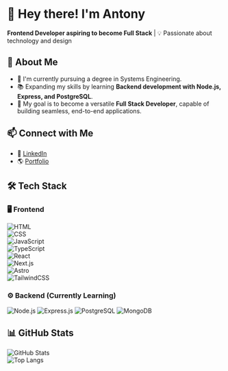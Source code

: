 # 👋 Hey there! I'm Antony  
**Frontend Developer aspiring to become Full Stack** | 💡 Passionate about technology and design  

## 🚀 About Me  
* 🔭 I'm currently pursuing a degree in Systems Engineering.  
* 📚 Expanding my skills by learning **Backend development with Node.js, Express, and PostgreSQL**.  
* 🎯 My goal is to become a versatile **Full Stack Developer**, capable of building seamless, end-to-end applications.  


## 📫 Connect with Me
- 💼 [LinkedIn](https://www.linkedin.com/in/antony-junior-dominguez-consuegra-184b48233/)  
- 🌎 [Portfolio](https://antonyjdc.vercel.app/)  

## 🛠️ Tech Stack  
### 🖥️ **Frontend**  
![HTML](https://img.shields.io/badge/-HTML5-E34F26?logo=html5&logoColor=white&style=flat)  
![CSS](https://img.shields.io/badge/-CSS3-1572B6?logo=css3&logoColor=white&style=flat)  
![JavaScript](https://img.shields.io/badge/-JavaScript-F7DF1E?logo=javascript&logoColor=black&style=flat)  
![TypeScript](https://img.shields.io/badge/-TypeScript-3178C6?logo=typescript&logoColor=white&style=flat)  
![React](https://img.shields.io/badge/-React-61DAFB?logo=react&logoColor=white&style=flat)  
![Next.js](https://img.shields.io/badge/-Next.js-000000?logo=next.js&logoColor=white&style=flat)  
![Astro](https://img.shields.io/badge/-Astro-FF5D01?logo=astro&logoColor=white&style=flat)  
![TailwindCSS](https://img.shields.io/badge/-TailwindCSS-06B6D4?logo=tailwindcss&logoColor=white&style=flat)  


### ⚙️ **Backend (Currently Learning)**  
![Node.js](https://img.shields.io/badge/-Node.js-339933?logo=node.js&logoColor=white&style=flat)
![Express.js](https://img.shields.io/badge/-Express.js-000000?logo=express&logoColor=white&style=flat)
![PostgreSQL](https://img.shields.io/badge/-PostgreSQL-4169E1?logo=postgresql&logoColor=white&style=flat)
![MongoDB](https://img.shields.io/badge/-MongoDB-47A248?logo=mongodb&logoColor=white&style=flat)  

## 📊 GitHub Stats  
![GitHub Stats](https://github-readme-stats.vercel.app/api?username=antonyjdc&show_icons=true&theme=radical)  
![Top Langs](https://github-readme-stats.vercel.app/api/top-langs/?username=antonyjdc&layout=compact&theme=radical)  



